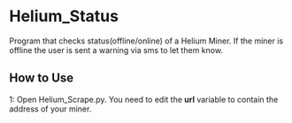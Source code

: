 # Helium_Status
Program that checks status(offline/online) of a Helium Miner. If the miner is offline the user is sent a warning via sms to let them know.

## How to Use

1: Open Helium_Scrape.py. You need to edit the **url** variable to contain the address of your miner. 

